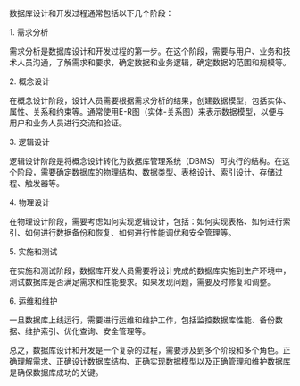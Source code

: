 数据库设计和开发过程通常包括以下几个阶段：  
  
1. 需求分析  
  
需求分析是数据库设计和开发过程的第一步。在这个阶段，需要与用户、业务和技术人员沟通，了解需求和要求，确定数据和业务逻辑，确定数据的范围和规模等。  
  
2. 概念设计  
  
在概念设计阶段，设计人员需要根据需求分析的结果，创建数据模型，包括实体、属性、关系和约束等。通常使用E-R图（实体-关系图）来表示数据模型，以便与用户和业务人员进行交流和验证。  
  
3. 逻辑设计  
  
逻辑设计阶段是将概念设计转化为数据库管理系统（DBMS）可执行的结构。在这个阶段，需要确定数据库的物理结构、数据类型、表格设计、索引设计、存储过程、触发器等。  
  
4. 物理设计  
  
在物理设计阶段，需要考虑如何实现逻辑设计，包括：如何实现表格、如何进行索引、如何进行数据备份和恢复、如何进行性能调优和安全管理等。  
  
5. 实施和测试  
  
在实施和测试阶段，数据库开发人员需要将设计完成的数据库实施到生产环境中，测试数据库是否满足需求和性能要求。如果发现问题，需要及时修复和调整。  
  
6. 运维和维护  
  
一旦数据库上线运行，需要进行运维和维护工作，包括监控数据库性能、备份数据、维护索引、优化查询、安全管理等。  
  
总之，数据库设计和开发是一个复杂的过程，需要涉及到多个阶段和多个角色。正确理解需求、正确设计数据库结构、正确实现数据模型以及正确管理和维护数据库是确保数据库成功的关键。